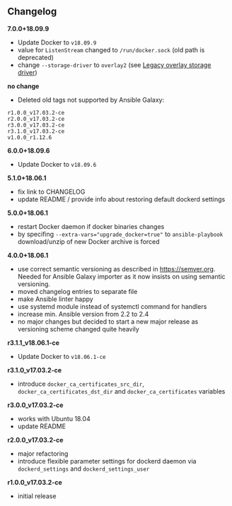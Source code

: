 Changelog
---------

**7.0.0+18.09.9**

- Update Docker to `v18.09.9`
- value for `ListenStream` changed to `/run/docker.sock` (old path is deprecated)
- change `--storage-driver` to `overlay2` (see [Legacy overlay storage driver](https://docs-stage.docker.com/engine/deprecated/#legacy-overlay-storage-driver))

**no change**

- Deleted old tags not supported by Ansible Galaxy:

```
r1.0.0_v17.03.2-ce
r2.0.0_v17.03.2-ce
r3.0.0_v17.03.2-ce
r3.1.0_v17.03.2-ce
v1.0.0_r1.12.6
```

**6.0.0+18.09.6**

- Update Docker to `v18.09.6`

**5.1.0+18.06.1**

- fix link to CHANGELOG
- update README / provide info about restoring default dockerd settings

**5.0.0+18.06.1**

- restart Docker daemon if docker binaries changes
- by specifing `--extra-vars="upgrade_docker=true"` to `ansible-playbook` download/unzip of new Docker archive is forced

**4.0.0+18.06.1**

- use correct semantic versioning as described in https://semver.org. Needed for Ansible Galaxy importer as it now insists on using semantic versioning.
- moved changelog entries to separate file
- make Ansible linter happy
- use systemd module instead of systemctl command for handlers
- increase min. Ansible version from 2.2 to 2.4
- no major changes but decided to start a new major release as versioning scheme changed quite heavily

**r3.1.1_v18.06.1-ce**

- Update Docker to `v18.06.1-ce`

**r3.1.0_v17.03.2-ce**

- introduce `docker_ca_certificates_src_dir`, `docker_ca_certificates_dst_dir` and `docker_ca_certificates` variables

**r3.0.0_v17.03.2-ce**

- works with Ubuntu 18.04
- update README

**r2.0.0_v17.03.2-ce**

- major refactoring
- introduce flexible parameter settings for dockerd daemon via `dockerd_settings` and `dockerd_settings_user`

**r1.0.0_v17.03.2-ce**

- initial release
